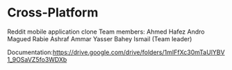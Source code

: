 # Cross-Platform
Reddit mobile application clone 
Team members:
Ahmed Hafez
Andro Magued
Rabie Ashraf
Ammar Yasser
Bahey Ismail (Team leader)

Documentation:https://drive.google.com/drive/folders/1mIFfXc30mTaUlYBV1_9OSaVZ5fo3WDXb
